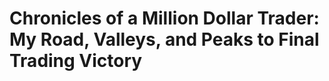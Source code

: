 # Chronicles of a Million Dollar Trader: My Road, Valleys, and Peaks to Final Trading Victory

## 

